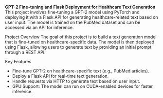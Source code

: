 **GPT-2 Fine-tuning and Flask Deployment for Healthcare Text Generation**
This project involves fine-tuning a GPT-2 model using PyTorch and deploying it with a Flask API for generating healthcare-related text based on user input. The model is trained on the PubMed dataset and can be accessed via an API for inference.

Project Overview
The goal of this project is to build a text generation model that is fine-tuned on healthcare-specific data. The model is then deployed using Flask, allowing users to generate text by providing an initial prompt through a REST API.

Key Features
* Fine-tune GPT-2 on healthcare-specific text (e.g., PubMed articles).
* Deploy a Flask API for real-time text generation.
* Handle requests via HTTP to generate text based on user input.
* GPU Support: The model can run on CUDA-enabled devices for faster inference.
